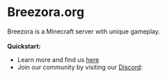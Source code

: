 # Breezora.org

Breezora is a Minecraft server with unique gameplay. <br>
<br>
**Quickstart:**
- Learn more and find us [here](https://discord.gg/ChGZzGyCjg)
- Join our community by visiting our [Discord](https://discord.gg/ChGZzGyCjg):
